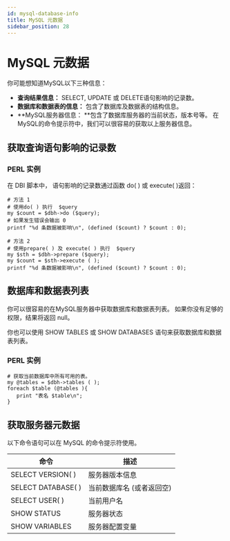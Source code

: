 ```yaml
---
id: mysql-database-info
title: MySQL 元数据
sidebar_position: 28
---
```


# MySQL 元数据

你可能想知道MySQL以下三种信息：

- **查询结果信息：** SELECT, UPDATE 或 DELETE语句影响的记录数。
- **数据库和数据表的信息：** 包含了数据库及数据表的结构信息。
- **MySQL服务器信息： **包含了数据库服务器的当前状态，版本号等。
在MySQL的命令提示符中，我们可以很容易的获取以上服务器信息。

## 获取查询语句影响的记录数
### PERL 实例
在 DBI 脚本中， 语句影响的记录数通过函数 do( ) 或 execute( )返回：
```
# 方法 1
# 使用do( ) 执行  $query 
my $count = $dbh->do ($query);
# 如果发生错误会输出 0
printf "%d 条数据被影响\n", (defined ($count) ? $count : 0);

# 方法 2
# 使用prepare( ) 及 execute( ) 执行  $query 
my $sth = $dbh->prepare ($query);
my $count = $sth->execute ( );
printf "%d 条数据被影响\n", (defined ($count) ? $count : 0);
```
## 数据库和数据表列表
你可以很容易的在MySQL服务器中获取数据库和数据表列表。 如果你没有足够的权限，结果将返回 null。

你也可以使用 SHOW TABLES 或 SHOW DATABASES 语句来获取数据库和数据表列表。

### PERL 实例
```
# 获取当前数据库中所有可用的表。
my @tables = $dbh->tables ( );
foreach $table (@tables ){
   print "表名 $table\n";
}
```
## 获取服务器元数据
以下命令语句可以在 MySQL 的命令提示符使用。

|命令|	描述|
|---|---|
|SELECT VERSION( )|	服务器版本信息|
|SELECT DATABASE( )|	当前数据库名 (或者返回空)|
|SELECT USER( )|	当前用户名
|SHOW STATUS	|服务器状态|
|SHOW VARIABLES	|服务器配置变量|
